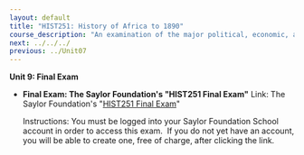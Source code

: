 ```yaml
---
layout: default
title: "HIST251: History of Africa to 1890"
course_description: "An examination of the major political, economic, and social changes that took place in Africa from prehistory to the era of European imperialism in the nineteenth century."
next: ../../../
previous: ../Unit07
---
```

**Unit 9: Final Exam** <span id="9"></span> 
-   **Final Exam: The Saylor Foundation's "HIST251 Final Exam"**
    Link: The Saylor Foundation's "[HIST251 Final
    Exam](http://school.saylor.org/mod/quiz/view.php?q=362)"   
      
     Instructions: You must be logged into your Saylor Foundation School
    account in order to access this exam.  If you do not yet have an
    account, you will be able to create one, free of charge, after
    clicking the link.


